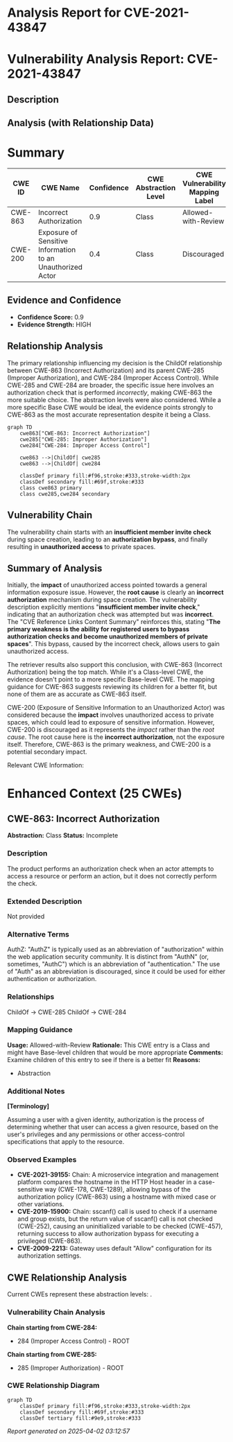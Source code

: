 # Analysis Report for CVE-2021-43847

# Vulnerability Analysis Report: CVE-2021-43847

## Description



## Analysis (with Relationship Data)

# Summary
| CWE ID | CWE Name | Confidence | CWE Abstraction Level | CWE Vulnerability Mapping Label | CWE-Vulnerability Mapping Notes |
|---|---|---|---|---|---|
| CWE-863 | Incorrect Authorization | 0.9 | Class | Allowed-with-Review | Primary CWE |
| CWE-200 | Exposure of Sensitive Information to an Unauthorized Actor | 0.4 | Class | Discouraged | Secondary Candidate |

## Evidence and Confidence

*   **Confidence Score:** 0.9
*   **Evidence Strength:** HIGH

## Relationship Analysis
The primary relationship influencing my decision is the ChildOf relationship between CWE-863 (Incorrect Authorization) and its parent CWE-285 (Improper Authorization), and CWE-284 (Improper Access Control). While CWE-285 and CWE-284 are broader, the specific issue here involves an authorization check that is performed *incorrectly*, making CWE-863 the more suitable choice. The abstraction levels were also considered. While a more specific Base CWE would be ideal, the evidence points strongly to CWE-863 as the most accurate representation despite it being a Class.

```mermaid
graph TD
    cwe863["CWE-863: Incorrect Authorization"]
    cwe285["CWE-285: Improper Authorization"]
    cwe284["CWE-284: Improper Access Control"]

    cwe863 -->|ChildOf| cwe285
    cwe863 -->|ChildOf| cwe284

    classDef primary fill:#f96,stroke:#333,stroke-width:2px
    classDef secondary fill:#69f,stroke:#333
    class cwe863 primary
    class cwe285,cwe284 secondary
```

## Vulnerability Chain
The vulnerability chain starts with an **insufficient member invite check** during space creation, leading to an **authorization bypass**, and finally resulting in **unauthorized access** to private spaces.

## Summary of Analysis
Initially, the **impact** of unauthorized access pointed towards a general information exposure issue. However, the **root cause** is clearly an **incorrect authorization** mechanism during space creation. The vulnerability description explicitly mentions "**insufficient member invite check**," indicating that an authorization check was attempted but was **incorrect**. The "CVE Reference Links Content Summary" reinforces this, stating "**The primary weakness is the ability for registered users to bypass authorization checks and become unauthorized members of private spaces**". This bypass, caused by the incorrect check, allows users to gain unauthorized access.

The retriever results also support this conclusion, with CWE-863 (Incorrect Authorization) being the top match. While it's a Class-level CWE, the evidence doesn't point to a more specific Base-level CWE. The mapping guidance for CWE-863 suggests reviewing its children for a better fit, but none of them are as accurate as CWE-863 itself.

CWE-200 (Exposure of Sensitive Information to an Unauthorized Actor) was considered because the **impact** involves unauthorized access to private spaces, which could lead to exposure of sensitive information. However, CWE-200 is discouraged as it represents the *impact* rather than the *root cause*. The root cause here is the **incorrect authorization**, not the exposure itself. Therefore, CWE-863 is the primary weakness, and CWE-200 is a potential secondary impact.

Relevant CWE Information:

# Enhanced Context (25 CWEs)

## CWE-863: Incorrect Authorization
**Abstraction:** Class
**Status:** Incomplete

### Description
The product performs an authorization check when an actor attempts to access a resource or perform an action, but it does not correctly perform the check.

### Extended Description
Not provided

### Alternative Terms
AuthZ: "AuthZ" is typically used as an abbreviation of "authorization" within the web application security community. It is distinct from "AuthN" (or, sometimes, "AuthC") which is an abbreviation of "authentication." The use of "Auth" as an abbreviation is discouraged, since it could be used for either authentication or authorization.

### Relationships
ChildOf -> CWE-285
ChildOf -> CWE-284

### Mapping Guidance
**Usage:** Allowed-with-Review
**Rationale:** This CWE entry is a Class and might have Base-level children that would be more appropriate
**Comments:** Examine children of this entry to see if there is a better fit
**Reasons:**
- Abstraction

### Additional Notes
**[Terminology]**

Assuming a user with a given identity, authorization is the process of determining whether that user can access a given resource, based on the user's privileges and any permissions or other access-control specifications that apply to the resource.

### Observed Examples
- **CVE-2021-39155:** Chain: A microservice integration and management platform compares the hostname in the HTTP Host header in a case-sensitive way (CWE-178, CWE-1289), allowing bypass of the authorization policy (CWE-863) using a hostname with mixed case or other variations.
- **CVE-2019-15900:** Chain: sscanf() call is used to check if a username and group exists, but the return value of sscanf() call is not checked (CWE-252), causing an uninitialized variable to be checked (CWE-457), returning success to allow authorization bypass for executing a privileged (CWE-863).
- **CVE-2009-2213:** Gateway uses default "Allow" configuration for its authorization settings.


## CWE Relationship Analysis

Current CWEs represent these abstraction levels: .


### Vulnerability Chain Analysis

**Chain starting from CWE-284:**
- 284 (Improper Access Control) - ROOT


**Chain starting from CWE-285:**
- 285 (Improper Authorization) - ROOT



### CWE Relationship Diagram

```mermaid
graph TD
    classDef primary fill:#f96,stroke:#333,stroke-width:2px
    classDef secondary fill:#69f,stroke:#333
    classDef tertiary fill:#9e9,stroke:#333
```



*Report generated on 2025-04-02 03:12:57*
